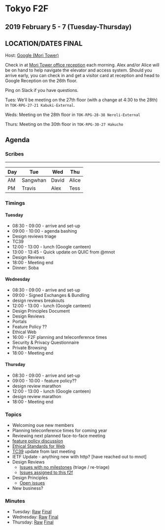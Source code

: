 # Tokyo F2F
## 2019 February 5 - 7 (Tuesday-Thursday)
## LOCATION/DATES FINAL

Host: [Google (Mori Tower)](https://goo.gl/maps/ER5NeLY1V2P2)

Check in at [Mori Tower office reception](https://www.mori.co.jp/en/office/japan/roppongihillsmt/image2.html) each morning. Alex and/or Alice will be on hand to help navigate the elevator and access system. Should you arrive early, you can check in and get a visitor card at reception and head to Google Reception on the 26th floor.

Ping on Slack if you have questions.

Tues: We'll be meeting on the 27th floor (with a change at 4:30 to the 28th) in `TOK-RPG-27-21 Kabuki-External`.

Weds: Meeting on the 28th floor in `TOK-RPG-28-38 Neroli-External`

Thurs: Meeting on the 30th floor in `TOK-RPG-30-27 Hakucho`

## Agenda

### Scribes

----
| Day | Tue | Wed | Thu |
|-----|-----|-----|-----|
| AM | Sangwhan | David | Alice |
| PM | Travis | Alex | Tess |

### Timings

#### Tuesday

* 08:30 - 09:00 - arrive and set-up
* 09:00 - 10:00 - agenda bashing
* Design reviews triage
* TC39
* 12:00 - 13:00 - lunch (Google canteen)
* 13:00 - 13:45 - Quick update on QUIC from @mnot  
* Design Reviews
* 18:00 - Meeting end
* Dinner: Soba

#### Wednesday

* 08:30 - 09:00 - arrive and set-up
* 09:00 - Signed Exchanges & Bundling
* design reviews breakouts
* 12:00 - 13:00 - lunch (Google canteen)
* Design Principles Document
* Design Reviews
* Portals
* Feature Policy ??
* Ethical Web
* 16:00 - F2F planning and teleconference times
* Security & Privacy Questionnaire
* Private Browsing
* 18:00 - Meeting end

#### Thursday

* 08:30 - 09:00 - arrive and set-up
* 09:00 - 10:00 - feature policy??
* design review marathon
* 12:00 - 13:00 - lunch (Google canteen)
* design review marathon
* 18:00 - Meeting end


### Topics

* Welcoming oue new members
* Planning teleconference times for coming year
* Reviewing next planned face-to-face meeting
* [feature policy discussion](https://github.com/w3c/webappsec-feature-policy/issues/193#issuecomment-459974333)
* [Ethical Standards for Web](https://docs.google.com/document/d/1tGQOFo-d849sagYDvgGzmSpPFDd_Nf47qb0FT6UjQKc/edit)
* [TC39](https://github.com/tc39/agendas/blob/master/2019/01.md) update from last meeting
* IETF Update - anything new with http? [have reached out to mnot]
* Design Reviews
  * [Issues with no milestones](https://github.com/w3ctag/design-reviews/issues?q=is%3Aopen+is%3Aissue+no%3Amilestone) (triage / re-triage)
  * [Issues assigned to this f2f](https://github.com/w3ctag/design-reviews/issues?q=is%3Aopen+is%3Aissue+milestone%3A2019-02-05-f2f)
* Design Principles
  * [Open issues](https://github.com/w3ctag/design-principles/issues)
* New business?


### Minutes

* Tuesday: [Raw](https://cryptpad.w3ctag.org/code/#/2/code/view/geRCrlRuinxwry3zSxpyibkzTUAUSVYyYI8cLc1JHvg/) [Final](./02-05-minutes.md)
* Wednesday: [Raw](https://cryptpad.w3ctag.org/code/#/2/code/view/7j3e6wni9G-jDseaakH342IMRKt2Ec4h8+OaMoYP5ak/) [Final](./02-06-minutes.md)
* Thursday: [Raw](https://cryptpad.w3ctag.org/code/#/2/code/view/PgABV3fUQYNx4vTY8-dCiaaBGUqfwu+jwduYlO6Lzao/) [Final](./02-07-minutes.md)
